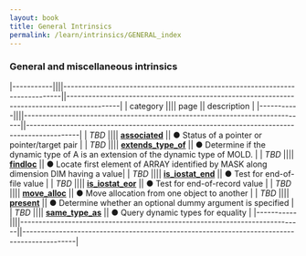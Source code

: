 ```yaml
---
layout: book
title: General Intrinsics
permalink: /learn/intrinsics/GENERAL_index
---
```

### General and miscellaneous intrinsics

|-----------||||-----------------------------------------------------------------------------||--------------------------------------------------------------------------------------------|
| category  |||| page                                                                        || description                                                                                |
|-----------||||-----------------------------------------------------------------------------||--------------------------------------------------------------------------------------------|
| *TBD*     |||| [__associated__]({{site.baseurl}}/learn/intrinsics/ASSOCIATED)              || &#9679; Status of a pointer or pointer/target pair                                         |
| *TBD*     |||| [__extends\_type\_of__]({{site.baseurl}}/learn/intrinsics/EXTENDS_TYPE_OF)  || &#9679; Determine if the dynamic type of A is an extension of the dynamic type of MOLD.    |
| *TBD*     |||| [__findloc__]({{site.baseurl}}/learn/intrinsics/FINDLOC)                    || &#9679; Locate first element of ARRAY identified by MASK along dimension DIM having a value|
| *TBD*     |||| [__is\_iostat\_end__]({{site.baseurl}}/learn/intrinsics/IS_IOSTAT_END)      || &#9679; Test for end-of-file value                                                         |
| *TBD*     |||| [__is\_iostat\_eor__]({{site.baseurl}}/learn/intrinsics/IS_IOSTAT_EOR)      || &#9679; Test for end-of-record value                                                       |
| *TBD*     |||| [__move\_alloc__]({{site.baseurl}}/learn/intrinsics/MOVE_ALLOC)             || &#9679; Move allocation from one object to another                                         |
| *TBD*     |||| [__present__]({{site.baseurl}}/learn/intrinsics/PRESENT)                    || &#9679; Determine whether an optional dummy argument is specified                          |
| *TBD*     |||| [__same\_type\_as__]({{site.baseurl}}/learn/intrinsics/SAME_TYPE_AS)        || &#9679; Query dynamic types for equality                                                   |
|-----------||||-----------------------------------------------------------------------------||--------------------------------------------------------------------------------------------|

